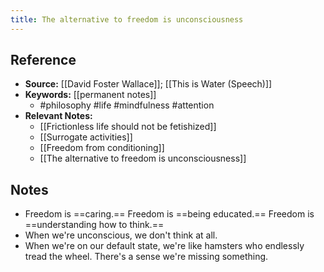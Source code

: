 ```yaml
---
title: The alternative to freedom is unconsciousness
---
```

## Reference
- **Source:** [[David Foster Wallace]]; [[This is Water (Speech)]]
- **Keywords:** [[permanent notes]]
	- #philosophy #life #mindfulness #attention
- **Relevant Notes:**
	- [[Frictionless life should not be fetishized]]
	- [[Surrogate activities]]
	- [[Freedom from conditioning]]
	- [[The alternative to freedom is unconsciousness]]
## Notes
- Freedom is ==caring.== Freedom is ==being educated.== Freedom is ==understanding how to think.==
- When we're unconscious, we don't think at all.
- When we're on our default state, we're like hamsters who endlessly tread the wheel. There's a sense we're missing something.
